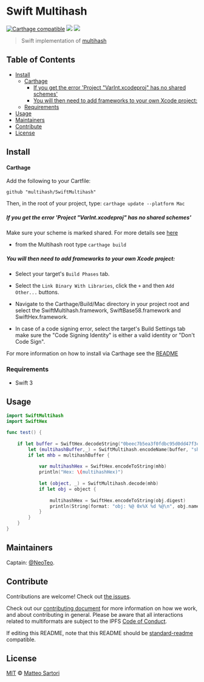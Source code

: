 # Swift Multihash

[![Carthage compatible](https://img.shields.io/badge/Carthage-compatible-4BC51D.svg?style=flat)](https://github.com/Carthage/Carthage)
[![](https://img.shields.io/badge/project-multiformats-blue.svg?style=flat-square)](http://github.com/multiformats/multiformats)
[![](https://img.shields.io/badge/freenode-%23ipfs-blue.svg?style=flat-square)](http://webchat.freenode.net/?channels=%23ipfs)

> Swift implementation of [multihash](//github.com/multiformats/multihash)

## Table of Contents

- [Install](#install)
    - [Carthage](#carthage)
      - [If you get the error 'Project "VarInt.xcodeproj" has no shared schemes'](#if-you-get-the-error-project-varintxcodeproj-has-no-shared-schemes)
      - [You will then need to add frameworks to your own Xcode project:](#you-will-then-need-to-add-frameworks-to-your-own-xcode-project)
  - [Requirements](#requirements)
- [Usage](#usage)
- [Maintainers](#maintainers)
- [Contribute](#contribute)
- [License](#license)

## Install

#### Carthage
Add the following to your Cartfile:
```
github "multihash/SwiftMultihash"
```
Then, in the root of your project, type:
`carthage update --platform Mac`

##### If you get the error 'Project "VarInt.xcodeproj" has no shared schemes'
Make sure your scheme is marked shared. For more details see [here](https://github.com/Carthage/Carthage)

- from the Multihash root type `carthage build`

##### You will then need to add frameworks to your own Xcode project:

- Select your target's `Build Phases` tab.

- Select the `Link Binary With Libraries`, click the `+` and then `Add Other...` buttons.

- Navigate to the Carthage/Build/Mac directory in your project root and select the SwiftMultihash.framework, SwiftBase58.framework and SwiftHex.framework.  

 - In case of a code signing error, select the target's Build Settings tab make sure the "Code Signing Identity" is either a valid identity or "Don't Code Sign".

 For more information on how to install via Carthage see the [README][carthage-installation]

 [carthage-installation]: https://github.com/Carthage/Carthage#adding-frameworks-to-an-application

### Requirements

- Swift 3

## Usage

```Swift
import SwiftMultihash 
import SwiftHex

func test() {
    
    if let buffer = SwiftHex.decodeString("0beec7b5ea3f0fdbc95d0dd47f3c5bc275da8a33") {
        let (multihashBuffer,_) = SwiftMultihash.encodeName(buffer, "sha1")
        if let mhb = multihashBuffer {
            
            var multihashHex = SwiftHex.encodeToString(mhb)
            println("Hex: \(multihashHex)")
    
            let (object, _) = SwiftMultihash.decode(mhb)
            if let obj = object {
                
                multihashHex = SwiftHex.encodeToString(obj.digest)
                println(String(format: "obj: %@ 0x%X %d %@\n", obj.name!, obj.code, obj.length, multihashHex))
            }
        }
    }
}
```

## Maintainers

Captain: [@NeoTeo](https://github.com/NeoTeo).

## Contribute

Contributions are welcome! Check out [the issues](//github.com/multiformats/SwiftMultihash/issues).

Check out our [contributing document](https://github.com/multiformats/multiformats/blob/master/contributing.md) for more information on how we work, and about contributing in general. Please be aware that all interactions related to multiformats are subject to the IPFS [Code of Conduct](https://github.com/ipfs/community/blob/master/code-of-conduct.md).

If editing this README, note that this README should be [standard-readme](//github.com/RichardLitt/standard-readme) compatible.

## License

[MIT](LICENSE) © [Matteo Sartori](//github.com/NeoTeo)
